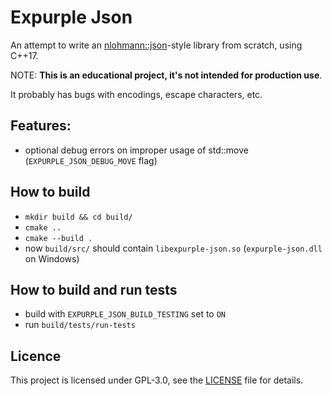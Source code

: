 # Expurple Json

An attempt to write an [nlohmann::json](https://github.com/nlohmann/json)-style library from scratch, using C++17.

NOTE: **This is an educational project, it's not intended for production use**.

It probably has bugs with encodings, escape characters, etc.

## Features:

* optional debug errors on improper usage of std::move (`EXPURPLE_JSON_DEBUG_MOVE` flag)

## How to build

* `mkdir build && cd build/`
* `cmake ..`
* `cmake --build .`
* now `build/src/` should contain `libexpurple-json.so` (`expurple-json.dll` on Windows)

## How to build and run tests

* build with `EXPURPLE_JSON_BUILD_TESTING` set to `ON`
* run `build/tests/run-tests`

## Licence

This project is licensed under GPL-3.0, see the [LICENSE](LICENSE) file for details.
